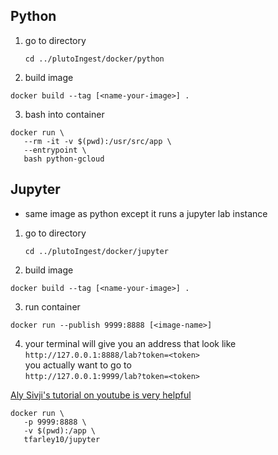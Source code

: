 ## Python

1. go to directory

   `cd ../plutoIngest/docker/python`  

2. build image  

`docker build --tag [<name-your-image>] .`

3. bash into container  

```
docker run \
   --rm -it -v $(pwd):/usr/src/app \
   --entrypoint \
   bash python-gcloud
```

## Jupyter

- same image as python except it runs a jupyter lab instance

1. go to directory

   `cd ../plutoIngest/docker/jupyter` 

2. build image  

`docker build --tag [<name-your-image>] .`

3. run container  

`docker run --publish 9999:8888 [<image-name>]`

4. your terminal will give you an address that look like  
    `http://127.0.0.1:8888/lab?token=<token>`  
   you actually want to go to   
   `http://127.0.0.1:9999/lab?token=<token>`
   
[Aly Sivji's tutorial on youtube is very helpful](https://www.youtube.com/watch?v=oO8n3y23b6M)


```
docker run \
   -p 9999:8888 \
   -v $(pwd):/app \
   tfarley10/jupyter
   ```
   
    